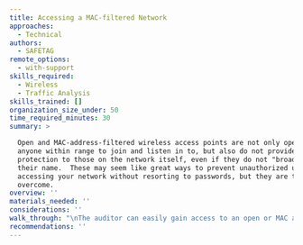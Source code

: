 ```yaml
---
title: Accessing a MAC-filtered Network
approaches:
  - Technical
authors:
  - SAFETAG
remote_options:
  - with-support
skills_required:
  - Wireless
  - Traffic Analysis
skills_trained: []
organization_size_under: 50
time_required_minutes: 30
summary: >

  Open and MAC-address-filtered wireless access points are not only open to
  anyone within range to join and listen in to, but also do not provide
  protection to those on the network itself, even if they do not "broadcast"
  their name.  These may seem like great ways to prevent unauthorized users from
  accessing your network without resorting to passwords, but they are trivial to
  overcome.
overview: ''
materials_needed: ''
considerations: ''
walk_through: "\nThe auditor can easily gain access to an open or MAC address filtered access point.\n\n  * MAC-Address Spoofing\n    * Start the wireless interface in monitor mode\n    * Identify MAC addresses that are on the whitelist\n\n```bash\nairodump-ng\n```\n    * Change our MAC address to one that’s on the whitelist\n\t\n```bash\nifconfig mon0 down\nmacchanger -m [MAC ADDRESS IDENTIFIED] mon0\nifconfig mon0 up\n```\n"
recommendations: ''
---
```


